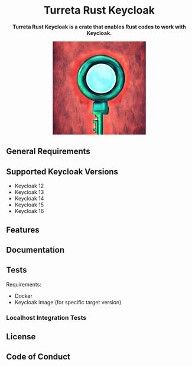 <div align="center">
  <h1>Turreta Rust Keycloak</h1>
  <p>
    <strong>Turreta Rust Keycloak is a crate that enables Rust codes to work with Keycloak.</strong>    
  </p>
    <img src="turreta-rust-keycloak-logo.jpg" height="50%" width="50%">
</div>

## General Requirements

## Supported Keycloak Versions
- Keycloak 12
- Keycloak 13
- Keycloak 14
- Keycloak 15
- Keycloak 16

## Features

## Documentation

## Tests

Requirements:
- Docker
- Keycloak image (for specific target version) 
 
### Localhost Integration Tests




## License

## Code of Conduct
